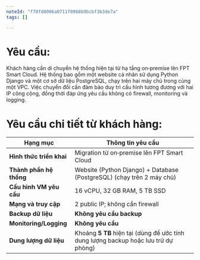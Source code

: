 ```yaml
---
noteId: "f78fd8006a0711f0968b9bcbf3b3de7a"
tags: []

---
```


# Yêu cầu:
Khách hàng cần di chuyển hệ thống hiện tại từ hạ tầng on‑premise lên FPT Smart Cloud. Hệ thống bao gồm một website cá nhân sử dụng Python Django và một cơ sở dữ liệu PostgreSQL, chạy trên hai máy chủ trong cùng một VPC. Việc chuyển đổi cần đảm bảo duy trì cấu hình tương đương với hai IP công cộng, đồng thời đáp ứng yêu cầu không có firewall, monitoring và logging.

# Yêu cầu chi tiết từ khách hàng:
| Hạng mục                 | Thông tin yêu cầu                                                                   |
| ------------------------ | ----------------------------------------------------------------------------------- |
| **Hình thức triển khai** | Migration từ on‑premise lên FPT Smart Cloud                                         |
| **Thành phần hệ thống**  | Website (Python Django) + Database (PostgreSQL) (chạy trên 2 máy chủ)                       |
| **Cấu hình VM yêu cầu**  | 16 vCPU, 32 GB RAM, 5 TB SSD                                                        |
| **Mạng và truy cập**     | 2 public IP; không cần firewall                                                      |
| **Backup dữ liệu**       | **Không yêu cầu backup**                                                             |
| **Monitoring/Logging**   | **Không yêu cầu**                                                                   |
| **Dung lượng dữ liệu**   | Khoảng **5 TB** hiện tại (dùng để ước tính dung lượng backup hoặc lưu trữ dự phòng) |